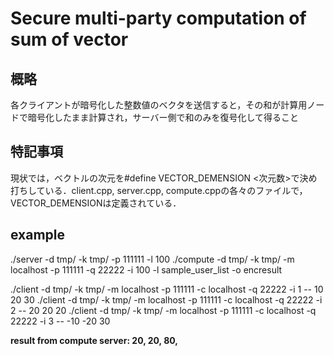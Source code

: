 # Secure multi-party computation of sum of vector
## 概略
各クライアントが暗号化した整数値のベクタを送信すると，その和が計算用ノードで暗号化したまま計算され，サーバー側で和のみを復号化して得ること

## 特記事項
現状では，ベクトルの次元を#define VECTOR_DEMENSION <次元数>で決め打ちしている．client.cpp, server.cpp, compute.cppの各々のファイルで，VECTOR_DEMENSIONは定義されている．

## example

  ./server -d tmp/ -k tmp/ -p 111111 -l 100
  ./compute -d tmp/ -k tmp/ -m localhost -p 111111 -q 22222 -i 100 -l sample_user_list -o encresult

  ./client -d tmp/ -k tmp/ -m localhost -p 111111 -c localhost -q 22222 -i 1 -- 10 20 30
  ./client -d tmp/ -k tmp/ -m localhost -p 111111 -c localhost -q 22222 -i 2 -- 20 20 20
  ./client -d tmp/ -k tmp/ -m localhost -p 111111 -c localhost -q 22222 -i 3 -- -10 -20 30
  
  **result from compute server: 20, 20, 80,** 


